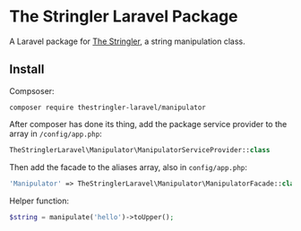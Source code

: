 # The Stringler Laravel Package

A Laravel package for [The Stringler](https://github.com/mattsparks/the-stringler), a string manipulation class.

## Install
Compsoser:
```
composer require thestringler-laravel/manipulator
```

After composer has done its thing, add the package service provider to the array in `/config/app.php`:

```php
TheStringlerLaravel\Manipulator\ManipulatorServiceProvider::class
```

Then add the facade to the aliases array, also in `config/app.php`:

```php
'Manipulator' => TheStringlerLaravel\Manipulator\ManipulatorFacade::class,
```

Helper function:
```php
$string = manipulate('hello')->toUpper();
```
